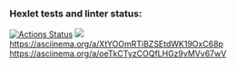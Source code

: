 ### Hexlet tests and linter status:
[![Actions Status](https://github.com/12Zuzu12/frontend-project-lvl1/workflows/hexlet-check/badge.svg)](https://github.com/12Zuzu12/frontend-project-lvl1/actions)
<a href="https://codeclimate.com/github/12Zuzu12/frontend-project-lvl1/maintainability"><img src="https://api.codeclimate.com/v1/badges/bd158f70ba1242e95c3a/maintainability" /></a>
https://asciinema.org/a/XtYOOmRTiBZSEtdWK19OxC68p
https://asciinema.org/a/oeTkCTyzCOQfLHGz9vMVv67wV
